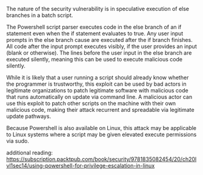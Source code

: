 The nature of the security vulnerability is in speculative execution of else branches in a batch script.

The Powershell script parser executes code in the else branch of an if statement even when the if statement evaluates to true. Any user input prompts in the else branch cause are executed after the if branch finishes. All code after the input prompt executes visibly, if the user provides an input (blank or otherwise). The lines before the user input in the else branch are executed silently, meaning this can be used to execute malicious code silently.

While it is likely that a user running a script should already know whether the programmer is trustworthy, this exploit can be used by bad actors in legitimate organizations to patch legitimate software with malicious code that runs automatically on update via command line. A malicious actor can use this exploit to patch other scripts on the machine with their own malicious code, making their attack recurrent and spreadable via legitimate update pathways.

Because Powershell is also available on Linux, this attack may be applicable to Linux systems where a script may be given elevated execute permissions via sudo.

additional reading:
https://subscription.packtpub.com/book/security/9781835082454/20/ch20lvl1sec14/using-powershell-for-privilege-escalation-in-linux